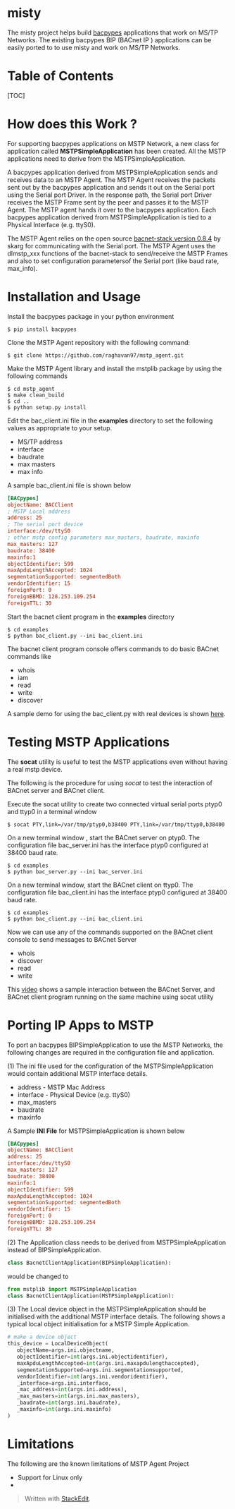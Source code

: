 
#  misty

The misty project helps build [bacpypes](https://github.com/JoelBender/bacpypes)   applications that work on MS/TP Networks. The existing bacpypes BIP (BACnet IP ) applications can be easily ported to to use misty and work on MS/TP Networks.

# Table of Contents


[TOC]

# How does this Work ?

For supporting bacpypes applications on MSTP Network, a new class for application called **MSTPSimpleApplication** has been created.  All the MSTP applications need to derive from the MSTPSimpleApplication. 

A bacpypes application derived from MSTPSimpleApplication sends and receives data to an MSTP Agent. The MSTP Agent receives the packets sent out by the bacpypes application and sends it out on the Serial port using the Serial port Driver. In the response path, the Serial port Driver receives the MSTP Frame sent by the peer and passes it to the MSTP Agent. The MSTP agent hands it over to the bacpypes application.
Each bacpypes application derived from MSTPSimpleApplication is tied to a Physical Interface (e.g. ttyS0). 

The MSTP Agent relies on the open source [bacnet-stack version 0.8.4](https://sourceforge.net/projects/bacnet/files/bacnet-stack/) by skarg for communicating with the Serial port. The MSTP Agent uses the dlmstp_xxx functions of the bacnet-stack to send/receive the MSTP Frames and also to set configuration parametersof the Serial port (like baud rate, max_info).


# Installation and Usage

Install the bacpypes package in your python environment

```
$ pip install bacpypes
```

Clone the MSTP Agent repository with the following command:
```
$ git clone https://github.com/raghavan97/mstp_agent.git
```
Make the MSTP Agent library and install the mstplib package by using the following commands
```
$ cd mstp_agent
$ make clean_build
$ cd ..
$ python setup.py install
```
Edit the bac_client.ini file in the **examples** directory to set the following values as appropriate to your setup.

*  MS/TP address
*  interface
*  baudrate
*  max masters
* max info

A sample bac_client.ini file is shown below
```ini
[BACpypes]
objectName: BACClient
; MSTP Local address
address: 25
; The serial port device
interface:/dev/ttyS0
; other mstp config parameters max_masters, baudrate, maxinfo
max_masters: 127
baudrate: 38400
maxinfo:1
objectIdentifier: 599
maxApduLengthAccepted: 1024
segmentationSupported: segmentedBoth
vendorIdentifier: 15
foreignPort: 0
foreignBBMD: 128.253.109.254
foreignTTL: 30
```

Start the bacnet client program in the **examples** directory
```
$ cd examples
$ python bac_client.py --ini bac_client.ini
```
The bacnet client program console offers commands to do basic BACnet commands like

*  whois
*  iam
*  read
*  write
* discover

A sample demo for using the bac_client.py with real devices is shown [here](https://youtu.be/w8TfY2-21Q8). 


# Testing MSTP  Applications

The **socat** utility is useful  to test the MSTP applications even without having a real mstp device. 

The following is the procedure for using *socat* to test the interaction of BACnet server and BACnet client.


Execute the socat utility to create two connected virtual serial ports ptyp0 and ttyp0 in a terminal window
```
$ socat PTY,link=/var/tmp/ptyp0,b38400 PTY,link=/var/tmp/ttyp0,b38400
```

On a new terminal window , start the BACnet server on ptyp0. The configuration file bac_server.ini has the interface ptyp0 configured at 38400 baud rate.
```
$ cd examples
$ python bac_server.py --ini bac_server.ini
```
On a new terminal window, start the BACnet client on ttyp0. The configuration file bac_client.ini has the interface ptyp0 configured at 38400 baud rate.
```
$ cd examples
$ python bac_client.py --ini bac_client.ini
```
Now we can use any of the commands supported on the BACnet client console to send messages to BACnet Server

*  whois
*  discover
*  read
*  write


This [video](https://youtu.be/Xej6H1doN90) shows a sample interaction between the BACnet Server, and BACnet client program running on the same machine using socat utility
 

# Porting IP Apps to MSTP
 
 To port an bacpypes BIPSimpleApplication to use the MSTP Networks, the following changes are required in the configuration file and application. 
 
(1) The ini file used for the configuration of the MSTPSimpleApplication would contain additional MSTP interface details.
 
*  address - MSTP Mac Address
*  interface - Physical Device (e.g. ttyS0) 
*  max_masters
*  baudrate
*  maxinfo


A Sample **INI File** for MSTPSimpleApplication is shown below

```ini
[BACpypes]
objectName: BACClient
address: 25
interface:/dev/ttyS0
max_masters: 127
baudrate: 38400
maxinfo:1
objectIdentifier: 599
maxApduLengthAccepted: 1024
segmentationSupported: segmentedBoth
vendorIdentifier: 15
foreignPort: 0
foreignBBMD: 128.253.109.254
foreignTTL: 30
```

(2) The Application class needs to be derived from MSTPSimpleApplication instead of BIPSimpleApplication.
```python
class BacnetClientApplication(BIPSimpleApplication):
```
would be changed to 

```python
from mstplib import MSTPSimpleApplication
class BacnetClientApplication(MSTPSimpleApplication):
```
(3) The Local device object in the MSTPSimpleApplication should be initialised with the additional MSTP interface details. The following shows a typical local object initialisation for a MSTP Simple Application.

```python
# make a device object
this_device = LocalDeviceObject(
   objectName=args.ini.objectname,
   objectIdentifier=int(args.ini.objectidentifier),
   maxApduLengthAccepted=int(args.ini.maxapdulengthaccepted),
   segmentationSupported=args.ini.segmentationsupported,
   vendorIdentifier=int(args.ini.vendoridentifier),
   _interface=args.ini.interface,
   _mac_address=int(args.ini.address),
   _max_masters=int(args.ini.max_masters),
   _baudrate=int(args.ini.baudrate),
   _maxinfo=int(args.ini.maxinfo)
)
```

# Limitations
The following are the known limitations of MSTP Agent Project

*  Support for Linux only
* 



> Written with [StackEdit](https://stackedit.io/).

<!--stackedit_data:
eyJoaXN0b3J5IjpbODc4OTE3NTY0LC0xNDA5Njk1MjgxLC0yND
AzNTA2MjYsMTQwODI5MTA2OSw4NzgyNjU2MywtNjUxMTc4NTA5
LDEwODk0MTM4MTIsLTEwNzE1NTUxNjFdfQ==
-->